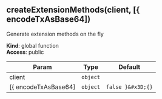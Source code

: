 
## createExtensionMethods(client, [{ encodeTxAsBase64])

Generate extension methods on the fly

**Kind**: global function  
**Access**: public  

| Param                | Type     | Default           |
| -------------------- | -------- | ----------------- |
| client               | `object` |                   |
| [{ encodeTxAsBase64] | `object` | `false }&#x3D;{}` |
